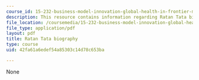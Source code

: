 ```yaml
---
course_id: 15-232-business-model-innovation-global-health-in-frontier-markets-fall-2013
description: This resource contains information regarding Ratan Tata biography.
file_location: /coursemedia/15-232-business-model-innovation-global-health-in-frontier-markets-fall-2013/42fa61a6edef54a85303c14d78c653ba_MIT_15_232F13_11_Bio_Rat_N_Tat.pdf
file_type: application/pdf
layout: pdf
title: Ratan Tata biography
type: course
uid: 42fa61a6edef54a85303c14d78c653ba

---
```

None
